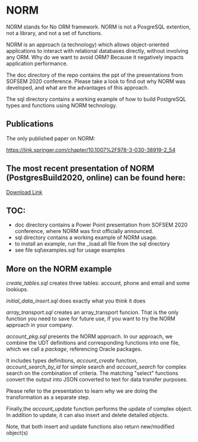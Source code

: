 # NORM
 
 NORM stands for No ORM framework. NORM is not a PosgreSQL extention, not a library, and not a set of functions.
 
 NORM is an approach (a technology) which allows object-oriented applications to interact with relational databases
 directly, without involving any ORM. Why do we want to avoid ORM? Because it negatively impacts application performance.
 
 The doc directory of the repo contains the ppt of the presentations from SOFSEM 2020 conference. 
 Please take a look to find out why NORM was developed, and what are the advantages of this approach.
 
 The sql directory contains a working example of how to build PostgreSQL types and functions using NORM technology.

 ## Publications
 
The only published paper on NORM:

 https://link.springer.com/chapter/10.1007%2F978-3-030-38919-2_54

## The most recent presentation of NORM (PostgresBuild2020, online) can be found here:

[Download Link](https://drive.google.com/file/d/11eO_9_3Oh2G8UlEDD6vvGxCy_vgVWUBg/view?usp=sharing)
 
 ##  TOC:
 
 * doc directory contains a Power Point presentation from 
 SOFSEM 2020 conference, where NORM was first officially announced. 
 * sql directory contains a working example of NORM usage. 
 * to install an example, run the \_load.all file from the sql directory
 * see file sql\examples.sql for usage examples
 
 ## More on the NORM example
 
 _create_tables.sql_  creates three tables: account, phone and email and some lookiups.
 
 _initial_data_insert.sql_ does exactly what you think it does
 
 _array_transport.sql_ creates an array_transport funcion. That is the only function you need to save for future use, if you want to try the NORM approach in your company.
 
 _account_pkg.sql_  presents the NORM approach. In our approach, we combine the UDT definitions and corresponding functions into one file, which we call
 a _package_, referencing Oracle packages. 
 
 It includes types definitions, _account\_create_ function, _account\_search\_by\_id_ for simple search
 and _account\_search_ for complex search on the combination of criteria. The matching "select" functions
 convert the output into JSON converted to text for data transfer purposes.
 
 Please refer to the presentation to learn why we are doing the transformation as a separate step. 
 
 Finally,the _account_update_  function performs the update of complex object. In addition to update, 
 it can also insert and delete detailed objects. 
 
 Note, that both insert and update functions also return new/modified object(s)
 
 


